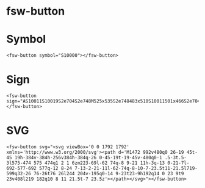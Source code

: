 # fsw-button

# Symbol
<fsw-button symbol="S10000"></fsw-button>

    <fsw-button symbol="S10000"></fsw-button>

# Sign
<fsw-button sign="AS10011S10019S2e704S2e748M525x535S2e748483x510S10011501x466S2e704510x500S10019476x475"></fsw-button>

    <fsw-button sign="AS10011S10019S2e704S2e748M525x535S2e748483x510S10011501x466S2e704510x500S10019476x475"></fsw-button>

# SVG
<fsw-button svg="<svg viewBox='0 0 1792 1792' xmlns='http://www.w3.org/2000/svg'><path d='M1472 992v480q0 26-19 45t-45 19h-384v-384h-256v384h-384q-26 0-45-19t-19-45v-480q0-1 .5-3t.5-3l575-474 575 474q1 2 1 6zm223-69l-62 74q-8 9-21 11h-3q-13 0-21-7l-692-577-692 577q-12 8-24 7-13-2-21-11l-62-74q-8-10-7-23.5t11-21.5l719-599q32-26 76-26t76 26l244 204v-195q0-14 9-23t23-9h192q14 0 23 9t9 23v408l219 182q10 8 11 21.5t-7 23.5z'></path></svg>"></fsw-button>

    <fsw-button svg="<svg viewBox='0 0 1792 1792' xmlns='http://www.w3.org/2000/svg'><path d='M1472 992v480q0 26-19 45t-45 19h-384v-384h-256v384h-384q-26 0-45-19t-19-45v-480q0-1 .5-3t.5-3l575-474 575 474q1 2 1 6zm223-69l-62 74q-8 9-21 11h-3q-13 0-21-7l-692-577-692 577q-12 8-24 7-13-2-21-11l-62-74q-8-10-7-23.5t11-21.5l719-599q32-26 76-26t76 26l244 204v-195q0-14 9-23t23-9h192q14 0 23 9t9 23v408l219 182q10 8 11 21.5t-7 23.5z'></path></svg>"></fsw-button>


